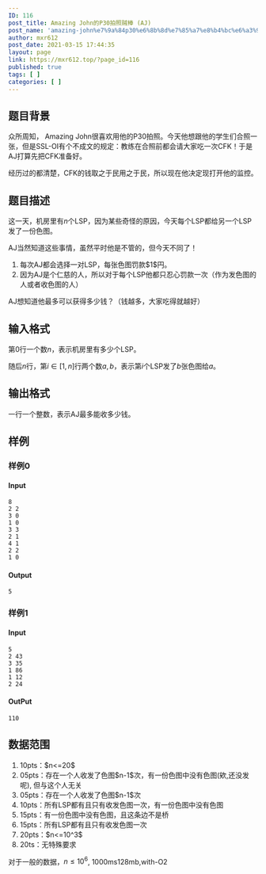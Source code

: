 ```yaml
---
ID: 116
post_title: Amazing John的P30拍照贼棒 (AJ)
post_name: 'amazing-john%e7%9a%84p30%e6%8b%8d%e7%85%a7%e8%b4%bc%e6%a3%92-aj'
author: mxr612
post_date: 2021-03-15 17:44:35
layout: page
link: https://mxr612.top/?page_id=116
published: true
tags: [ ]
categories: [ ]
---
```

<h2>题目背景</h2>

众所周知， Amazing John很喜欢用他的P30拍照。今天他想跟他的学生们合照一张，但是SSL-OI有个不成文的规定：教练在合照前都会请大家吃一次CFK！于是AJ打算先把CFK准备好。

经历过的都清楚，CFK的钱取之于民用之于民，所以现在他决定现打开他的监控。

<h2>题目描述</h2>

这一天，机房里有$n$个LSP，因为某些奇怪的原因，今天每个LSP都给另一个LSP发了一份色图。

AJ当然知道这些事情，虽然平时他是不管的，但今天不同了！

<ol>
<li>每次AJ都会选择一对LSP，每张色图罚款$1$円。</li>
<li>因为AJ是个仁慈的人，所以对于每个LSP他都只忍心罚款一次（作为发色图的人或者收色图的人）</li>
</ol>

AJ想知道他最多可以获得多少钱？（钱越多，大家吃得就越好）

<h2>输入格式</h2>

第$0$行一个数$n$，表示机房里有多少个LSP。

随后$n$行，第$i \in [1,n]$行两个数$a,b$，表示第$i$个LSP发了$b$张色图给$a$。

<h2>输出格式</h2>

一行一个整数，表示AJ最多能收多少钱。

<h2>样例</h2>

<h3>样例0</h3>

<h4>Input</h4>

<pre><code class="line-numbers">8
2 2
3 0
1 0
3 3
2 1
4 1
2 2
1 0
</code></pre>

<h4>Output</h4>

<pre><code class="line-numbers">5
</code></pre>

<h3>样例1</h3>

<h4>Input</h4>

<pre><code class="line-numbers">5
2 43
3 35
1 86
1 12
2 24
</code></pre>

<h4>OutPut</h4>

<pre><code class="line-numbers">110
</code></pre>

<h2>数据范围</h2>

<ol>
<li>10pts：$n&lt;=20$</li>
<li>05pts：存在一个人收发了色图$n-1$次，有一份色图中没有色图(欸,还没发呢), 但与这个人无关</li>
<li>05pts：存在一个人收发了色图$n-1$次</li>
<li>10pts：所有LSP都有且只有收发色图一次，有一份色图中没有色图</li>
<li>15pts：有一份色图中没有色图，且这条边不是桥</li>
<li>15pts：所有LSP都有且只有收发色图一次</li>
<li>20pts：$n&lt;=10^3$</li>
<li>20ts：无特殊要求</li>
</ol>

对于一般的数据，$n \leq 10^6$, 1000ms128mb,with-O2
